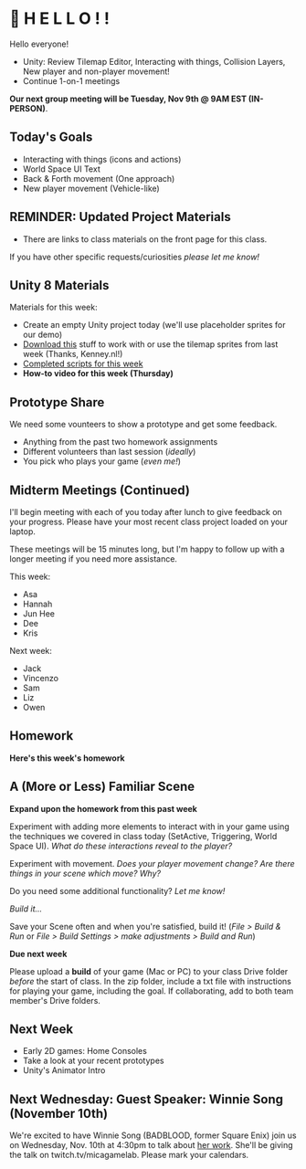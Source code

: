 # 🍏 H E L L O ! ! 
Hello everyone!
- Unity: Review Tilemap Editor, Interacting with things, Collision Layers, New player and non-player movement!
- Continue 1-on-1 meetings


__Our next group meeting will be Tuesday, Nov 9th @ 9AM EST (IN-PERSON)__. 

## Today's Goals ##
- Interacting with things (icons and actions)
- World Space UI Text
- Back & Forth movement (One approach)
- New player movement (Vehicle-like)

## REMINDER: Updated Project Materials ##
- There are links to class materials on the front page for this class.

If you have other specific requests/curiosities *please let me know!*

## Unity 8 Materials ##

Materials for this week:
- Create an empty Unity project today (we'll use placeholder sprites for our demo)
- [Download this](https://drive.google.com/file/d/19tUvhhAr7iboSdzQ2Ccgp3hQEmNSZiVZ/view?usp=sharing) stuff to work with or use the tilemap sprites from last week (Thanks, Kenney.nl!)
- [Completed scripts for this week](https://drive.google.com/file/d/12vqUSt1piUuhgGkXEVLYGKJmgqfOLwrI/view?usp=sharing)
- __How-to video for this week (Thursday)__

## Prototype Share ##

We need some vounteers to show a prototype and get some feedback.
- Anything from the past two homework assignments
- Different volunteers than last session (*ideally*)
- You pick who plays your game (_even me!_)


## Midterm Meetings (Continued) ##

I'll begin meeting with each of you today after lunch to give feedback on your progress. Please have your most recent class project loaded on your laptop.

These meetings will be 15 minutes long, but I'm happy to follow up with a longer meeting if you need more assistance. 

This week:
- Asa
- Hannah
- Jun Hee
- Dee
- Kris

Next week:
- Jack
- Vincenzo
- Sam
- Liz
- Owen

## Homework ##

__Here's this week's homework__

## A (More or Less) Familiar Scene
__Expand upon the homework from this past week__

Experiment with adding more elements to interact with in your game using the techniques we covered in class today (SetActive, Triggering, World Space UI). *What do these interactions reveal to the player?*

Experiment with movement. *Does your player movement change? Are there things in your scene which move? Why?*

Do you need some additional functionality? *Let me know!*

*Build it...*

Save your Scene often and when you're satisfied, build it! (*File > Build & Run* or *File > Build Settings > make adjustments > Build and Run*)

__Due next week__

Please upload a __build__ of your game (Mac or PC) to your class Drive folder *before* the start of class. In the zip folder, include a txt file with instructions for playing your game, including the goal. If collaborating, add to both team member's Drive folders.


## Next Week
- Early 2D games: Home Consoles
- Take a look at your recent prototypes
- Unity's Animator Intro

## Next Wednesday: Guest Speaker: Winnie Song (November 10th)
We're excited to have Winnie Song (BADBLOOD, former Square Enix) join us on Wednesday, Nov. 10th at 4:30pm to talk about [her work](https://wsong.me). She'll be giving the talk on twitch.tv/micagamelab. Please mark your calendars.